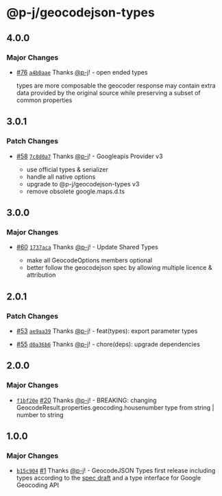 # @p-j/geocodejson-types

## 4.0.0

### Major Changes

- [#76](https://github.com/p-j/geocodejson/pull/76) [`a4b0aae`](https://github.com/p-j/geocodejson/commit/a4b0aae23c23c67a4eec8bb4e930d2d75a09338b) Thanks [@p-j](https://github.com/p-j)! - open ended types

  types are more composable
  the geocoder response may contain extra data provided by the original source while preserving a subset of common properties

## 3.0.1

### Patch Changes

- [#58](https://github.com/p-j/geocodejson/pull/58) [`7c8d0a7`](https://github.com/p-j/geocodejson/commit/7c8d0a799d6b7de4bbacbf0d073aa04df840e9ac) Thanks [@p-j](https://github.com/p-j)! - Googleapis Provider v3

  - use official types & serializer
  - handle all native options
  - upgrade to @p-j/geocodejson-types v3
  - remove obsolete google.maps.d.ts

## 3.0.0

### Major Changes

- [#60](https://github.com/p-j/geocodejson/pull/60) [`1737aca`](https://github.com/p-j/geocodejson/commit/1737acad66a30946e9476b6522a78fc1f1579d5f) Thanks [@p-j](https://github.com/p-j)! - Update Shared Types

  - make all GeocodeOptions members optional
  - better follow the geocodejson spec by allowing multiple licence & attribution

## 2.0.1

### Patch Changes

- [#53](https://github.com/p-j/geocodejson/pull/53) [`ae9aa39`](https://github.com/p-j/geocodejson/commit/ae9aa39f0a769babc3ea9bcb5016dcca125cd1f3) Thanks [@p-j](https://github.com/p-j)! - feat(types): export parameter types

* [#55](https://github.com/p-j/geocodejson/pull/55) [`d0a36b6`](https://github.com/p-j/geocodejson/commit/d0a36b6426e9c41bc2f9b209e388290cd1fd1f1c) Thanks [@p-j](https://github.com/p-j)! - chore(deps): upgrade dependencies

## 2.0.0

### Major Changes

- [`f1bf20e`](https://github.com/p-j/geocodejson/commit/f1bf20e4f8a248ddbbfb28ac229a73b030e3c376) [#20](https://github.com/p-j/geocodejson/pull/20) Thanks [@p-j](https://github.com/p-j)! - BREAKING: changing GeocodeResult.properties.geocoding.housenumber type from string | number to string

## 1.0.0

### Major Changes

- [`b15c904`](https://github.com/p-j/geocodejson/commit/b15c90478e876d34c05cd0cddf0635d07d30f0a0) [#1](https://github.com/p-j/geocodejson/pull/1) Thanks [@p-j](https://github.com/p-j)! - GeocodeJSON Types first release including types according to the [spec draft](https://github.com/geocoders/geocodejson-spec/tree/master/draft) and a type interface for Google Geocoding API
